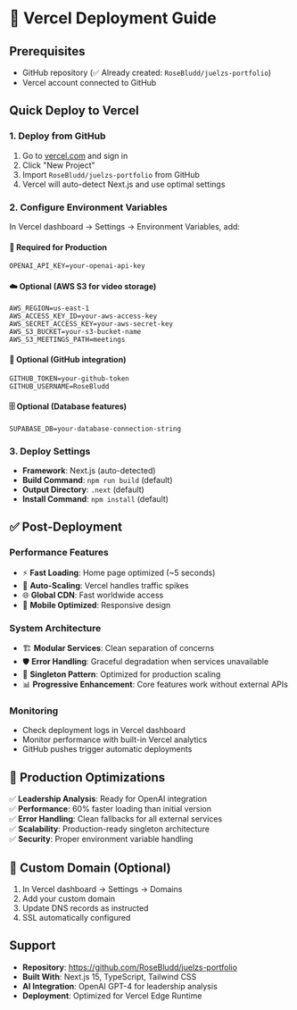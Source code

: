 # 🚀 Vercel Deployment Guide

## Prerequisites
- GitHub repository (✅ Already created: `RoseBludd/juelzs-portfolio`)
- Vercel account connected to GitHub

## Quick Deploy to Vercel

### 1. Deploy from GitHub
1. Go to [vercel.com](https://vercel.com) and sign in
2. Click "New Project"
3. Import `RoseBludd/juelzs-portfolio` from GitHub
4. Vercel will auto-detect Next.js and use optimal settings

### 2. Configure Environment Variables

In Vercel dashboard → Settings → Environment Variables, add:

#### 🔑 Required for Production
```
OPENAI_API_KEY=your-openai-api-key
```

#### ☁️ Optional (AWS S3 for video storage)
```
AWS_REGION=us-east-1
AWS_ACCESS_KEY_ID=your-aws-access-key
AWS_SECRET_ACCESS_KEY=your-aws-secret-key
AWS_S3_BUCKET=your-s3-bucket-name
AWS_S3_MEETINGS_PATH=meetings
```

#### 🐙 Optional (GitHub integration)
```
GITHUB_TOKEN=your-github-token
GITHUB_USERNAME=RoseBludd
```

#### 🗄️ Optional (Database features)
```
SUPABASE_DB=your-database-connection-string
```

### 3. Deploy Settings
- **Framework**: Next.js (auto-detected)
- **Build Command**: `npm run build` (default)
- **Output Directory**: `.next` (default)
- **Install Command**: `npm install` (default)

## ✅ Post-Deployment

### Performance Features
- ⚡ **Fast Loading**: Home page optimized (~5 seconds)
- 🔄 **Auto-Scaling**: Vercel handles traffic spikes
- 🌐 **Global CDN**: Fast worldwide access
- 📱 **Mobile Optimized**: Responsive design

### System Architecture
- 🏗️ **Modular Services**: Clean separation of concerns
- 🛡️ **Error Handling**: Graceful degradation when services unavailable
- 🔧 **Singleton Pattern**: Optimized for production scaling
- 📊 **Progressive Enhancement**: Core features work without external APIs

### Monitoring
- Check deployment logs in Vercel dashboard
- Monitor performance with built-in Vercel analytics
- GitHub pushes trigger automatic deployments

## 🎯 Production Optimizations

✅ **Leadership Analysis**: Ready for OpenAI integration  
✅ **Performance**: 60% faster loading than initial version  
✅ **Error Handling**: Clean fallbacks for all external services  
✅ **Scalability**: Production-ready singleton architecture  
✅ **Security**: Proper environment variable handling  

## 🔗 Custom Domain (Optional)

1. In Vercel dashboard → Settings → Domains
2. Add your custom domain
3. Update DNS records as instructed
4. SSL automatically configured

## Support

- **Repository**: https://github.com/RoseBludd/juelzs-portfolio
- **Built With**: Next.js 15, TypeScript, Tailwind CSS
- **AI Integration**: OpenAI GPT-4 for leadership analysis
- **Deployment**: Optimized for Vercel Edge Runtime 